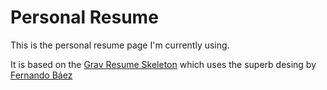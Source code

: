 # Personal Resume

This is the personal resume page I'm currently using.

It is based on the [Grav Resume Skeleton](https://github.com/getgrav/grav-skeleton-resume-site) which uses the superb desing by [Fernando Báez](https://www.behance.net/gallery/FREE-Resume-Template/15677411)
